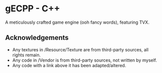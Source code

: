 
# gECPP - C++

A meticulously crafted game engine (ooh fancy words), featuring TVX.




## Acknowledgements

 - Any textures in /Resource/Texture are from third-party sources, all rights remain.
 - Any code in /Vendor is from third-party sources, not written by myself.
 - Any code with a link above it has been adapted/altered.


